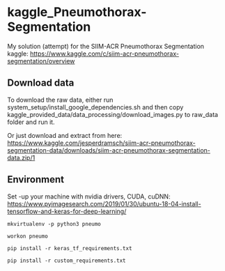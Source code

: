 # kaggle_Pneumothorax-Segmentation
My solution (attempt) for the SIIM-ACR Pneumothorax Segmentation kaggle: https://www.kaggle.com/c/siim-acr-pneumothorax-segmentation/overview


## Download data
To download the raw data, either run system_setup/install_google_dependencies.sh and then copy kaggle_provided_data/data_processing/download_images.py to raw_data folder and run it.

Or just download and extract from here:
https://www.kaggle.com/jesperdramsch/siim-acr-pneumothorax-segmentation-data/downloads/siim-acr-pneumothorax-segmentation-data.zip/1

## Environment
Set -up your machine with nvidia drivers, CUDA, cuDNN:
https://www.pyimagesearch.com/2019/01/30/ubuntu-18-04-install-tensorflow-and-keras-for-deep-learning/


`mkvirtualenv -p python3 pneumo`

`workon pneumo`

`pip install -r keras_tf_requirements.txt`

`pip install -r custom_requirements.txt`